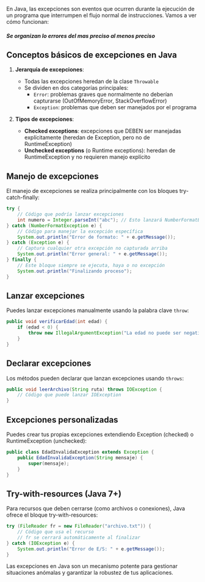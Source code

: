 En Java, las excepciones son eventos que ocurren durante la ejecución de un programa que interrumpen el flujo normal de instrucciones. Vamos a ver cómo funcionan: 

##### Se organizan lo errores del mas preciso al menos preciso

## Conceptos básicos de excepciones en Java

1. **Jerarquía de excepciones**:
    
    - Todas las excepciones heredan de la clase `Throwable`
    - Se dividen en dos categorías principales:
        - `Error`: problemas graves que normalmente no deberían capturarse (OutOfMemoryError, StackOverflowError)
        - `Exception`: problemas que deben ser manejados por el programa
2. **Tipos de excepciones**:
    
    - **Checked exceptions**: excepciones que DEBEN ser manejadas explícitamente (heredan de Exception, pero no de RuntimeException)
    - **Unchecked exceptions** (o Runtime exceptions): heredan de RuntimeException y no requieren manejo explícito

## Manejo de excepciones

El manejo de excepciones se realiza principalmente con los bloques try-catch-finally:

```java
try {
    // Código que podría lanzar excepciones
    int numero = Integer.parseInt("abc"); // Esto lanzará NumberFormatException
} catch (NumberFormatException e) {
    // Código para manejar la excepción específica
    System.out.println("Error de formato: " + e.getMessage());
} catch (Exception e) {
    // Captura cualquier otra excepción no capturada arriba
    System.out.println("Error general: " + e.getMessage());
} finally {
    // Este bloque siempre se ejecuta, haya o no excepción
    System.out.println("Finalizando proceso");
}
```

## Lanzar excepciones

Puedes lanzar excepciones manualmente usando la palabra clave `throw`:

```java
public void verificarEdad(int edad) {
    if (edad < 0) {
        throw new IllegalArgumentException("La edad no puede ser negativa");
    }
}
```

## Declarar excepciones

Los métodos pueden declarar que lanzan excepciones usando `throws`:

```java
public void leerArchivo(String ruta) throws IOException {
    // Código que puede lanzar IOException
}
```

## Excepciones personalizadas

Puedes crear tus propias excepciones extendiendo Exception (checked) o RuntimeException (unchecked):

```java
public class EdadInvalidaException extends Exception {
    public EdadInvalidaException(String mensaje) {
        super(mensaje);
    }
}
```

## Try-with-resources (Java 7+)

Para recursos que deben cerrarse (como archivos o conexiones), Java ofrece el bloque try-with-resources:

```java
try (FileReader fr = new FileReader("archivo.txt")) {
    // Código que usa el recurso
    // fr se cerrará automáticamente al finalizar
} catch (IOException e) {
    System.out.println("Error de E/S: " + e.getMessage());
}
```

Las excepciones en Java son un mecanismo potente para gestionar situaciones anómalas y garantizar la robustez de tus aplicaciones.